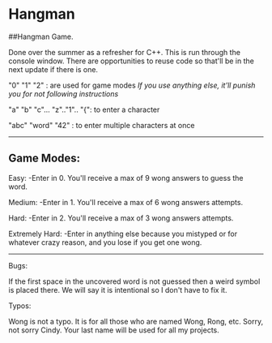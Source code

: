 # Hangman
##Hangman Game. 

Done over the summer as a refresher for C++.
This is run through the console window.
There are opportunities to reuse code so that'll be in the next update if there is one.

"0" "1" "2" : are used for game modes
  *If you use anything else, it'll punish you for not following instructions*

"a" "b" "c"... "z".."1".. "{": to enter a character

"abc" "word" "42" : to enter multiple characters at once

---
Game Modes:
---

Easy:
  -Enter in 0. You'll receive a max of 9 wong answers to guess the word. 

Medium:
  -Enter in 1. You'll receive a max of 6 wong answers attempts.

Hard:
  -Enter in 2. You'll receive a max of 3 wong answers attempts.

Extremely Hard:
  -Enter in anything else because you mistyped or for whatever crazy reason, and you lose if you get one wong.

---

Bugs:

  If the first space in the uncovered word is not guessed then a weird symbol is placed there.
  We will say it is intentional so I don't have to fix it.
  
Typos:

  Wong is not a typo. It is for all those who are named Wong, Rong, etc. 
  Sorry, not sorry Cindy. Your last name will be used for all my projects. 

